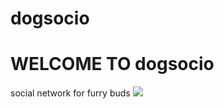 # dogsocio
<h1>WELCOME TO dogsocio</h1>
social network for furry buds
<img src="https://hips.hearstapps.com/hmg-prod.s3.amazonaws.com/images/dog-puppy-on-garden-royalty-free-image-1586966191.jpg?crop=0.752xw:1.00xh;0.175xw,0&resize=640:*">
